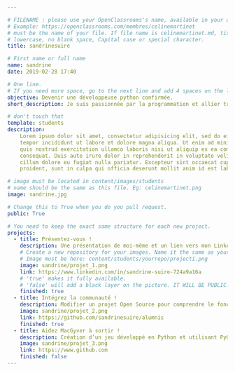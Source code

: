 ```yaml
---

# FILENAME : please use your OpenClassrooms's name, available in your url.
# Example: https://openclassrooms.com/membres/celinemartinet
# must be the name of your file. If file name is celinemartinet.md, title is celinemartinet.
# lowercase, no blank space, Capital case or special character.
title: sandrinesuire

# First name or full name
name: sandrine
date: 2019-02-28 17:40

# One line.
# If you need more space, go to the next line and add 4 spaces on the left, as in 'description'.
objective: Devenir une développeuse python confirmée.
short_description: Je suis passionnée par la programmation et allier travail et passion c'est top.

# don't touch that
template: students
description:
    Lorem ipsum dolor sit amet, consectetur adipisicing elit, sed do eiusmod
    tempor incididunt ut labore et dolore magna aliqua. Ut enim ad minim veniam,
    quis nostrud exercitation ullamco laboris nisi ut aliquip ex ea commodo
    consequat. Duis aute irure dolor in reprehenderit in voluptate velit esse
    cillum dolore eu fugiat nulla pariatur. Excepteur sint occaecat cupidatat non
    proident, sunt in culpa qui officia deserunt mollit anim id est laborum.

# image must be located in content/images/students
# name should be the same as this file. Eg: celinemartinet.png
image: sandrine.jpg

# Change this to True when you do you pull request.
public: True

# You need to keep the exact same structure for each new project.
projects:
  - title: Présentez-vous !
    description: Une présentation de moi-même et un lien vers mon LinkedIn.
    # Create a new repository for your images. Name it the same as your nickname and profile picture.
    # Image must be here: content/students/yourrepo/project1.png
    image: sandrine/projet_1.png
    link: https://www.linkedin.com/in/sandrine-suire-724a9a16a
    # 'true' makes it fully available.
    # 'false' will add a black layer on the picture. IT WILL BE PUBLIC!
    finished: true
  - title: Intégrez la communauté !
    description: Modifier un projet Open Source pour comprendre le fonctionnement de Git, de Github et des pull requests. 
    image: sandrine/projet_2.png
    link: https://github.com/sandrinesuire/alumnis
    finished: true
  - title: Aidez MacGyver à sortir !
    description: Création d’un jeu développé en Python et utilisant PyGame.
    image: sandrine/projet_3.png
    link: https://www.github.com
    finished: false
---
```


